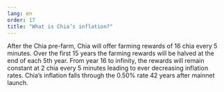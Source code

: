 ```yaml
---
lang: en
order: 17
title: "What is Chia’s inflation?"
---
```


After the Chia pre-farm, Chia will offer farming rewards of 16 chia every 5 minutes. Over the first 15 years the farming rewards will be halved at the end of each 5th year. From year 16 to infinity, the rewards will remain constant at 2 chia every 5 minutes leading to ever decreasing inflation rates. Chia’s inflation falls through the 0.50% rate 42 years after mainnet launch.
